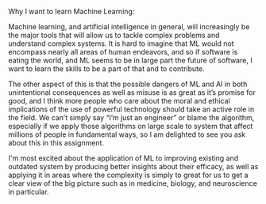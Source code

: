 Why I want to learn Machine Learning:

Machine learning, and artificial intelligence in general, will increasingly be the major tools that will allow us to tackle complex problems and understand complex systems. It is hard to imagine that ML would not encompass nearly all areas of human endeavors, and so if software is eating the world, and ML seems to be in large part the future of software, I want to learn the skills to be a part of that and to contribute.

The other aspect of this is that the possible dangers of ML and AI in both unintentional consequences as well as misuse is as great as it’s promise for good, and I think more people who care about the moral and ethical implications of the use of powerful technology should take an active role in the field. We can’t simply say “I’m just an engineer” or blame the algorithm, especially if we apply those algorithms on large scale to system that affect millions of people in fundamental ways, so I am delighted to see you ask about this in this assignment. 

I'm most excited about the application of ML to improving existing and outdated system by producing better insights about their efficacy, as well as applying it in areas where the complexity is simply to great for us to get a clear view of the big picture such as in medicine, biology, and neuroscience in particular.
